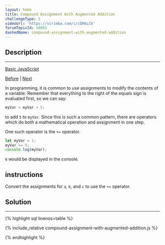 ```yaml
---
layout: home
title: Compound Assignment With Augmented Addition
challengeType: 1
videoUrl: 'https://scrimba.com/c/cDR6LCb'
forumTopicId: 16661
dashedName: compound-assignment-with-augmented-addition
---
```


<div class="row">
<div class="columnStmt" markdown="1">

## Description
------

[Basic JavaScript](./README.md) 

[Before](./finding-a-remainder-in-javascript.md)  | [Next](./compound-assignment-with-augmented-subtraction.md) 

In programming, it is common to use assignments to modify the contents of a variable. Remember that everything to the right of the equals sign is evaluated first, so we can say:

```js
myVar = myVar + 5;
```

to add `5` to `myVar`. Since this is such a common pattern, there are operators which do both a mathematical operation and assignment in one step.

One such operator is the `+=` operator.

```js
let myVar = 1;
myVar += 5;
console.log(myVar);
```

`6` would be displayed in the console.

##  instructions 

Convert the assignments for `a`, `b`, and `c` to use the `+=` operator.

</div>
<div class="columnSol" markdown="1">

## Solution
------

{% highlight sql linenos=table %}

{% include_relative compound-assignment-with-augmented-addition.js %}

{% endhighlight %}

</div>
</div>
